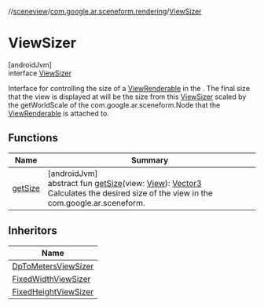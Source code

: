 //[sceneview](../../../index.md)/[com.google.ar.sceneform.rendering](../index.md)/[ViewSizer](index.md)

# ViewSizer

[androidJvm]\
interface [ViewSizer](index.md)

Interface for controlling the size of a [ViewRenderable](../-view-renderable/index.md) in the . The final size that the view is displayed at will be the size from this [ViewSizer](index.md) scaled by the getWorldScale of the com.google.ar.sceneform.Node that the [ViewRenderable](../-view-renderable/index.md) is attached to.

## Functions

| Name | Summary |
|---|---|
| [getSize](get-size.md) | [androidJvm]<br>abstract fun [getSize](get-size.md)(view: [View](https://developer.android.com/reference/kotlin/android/view/View.html)): [Vector3](../../com.google.ar.sceneform.math/-vector3/index.md)<br>Calculates the desired size of the view in the com.google.ar.sceneform. |

## Inheritors

| Name |
|---|
| [DpToMetersViewSizer](../-dp-to-meters-view-sizer/index.md) |
| [FixedWidthViewSizer](../-fixed-width-view-sizer/index.md) |
| [FixedHeightViewSizer](../-fixed-height-view-sizer/index.md) |
